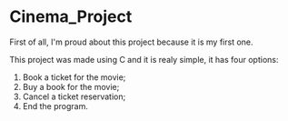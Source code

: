 # Cinema_Project

First of all, I'm proud about this project because it is my first one.

This project was made using C and it is realy simple, it has four options:

1. Book a ticket for the movie;
2. Buy a book for the movie;
3. Cancel a ticket reservation;
4. End the program.

